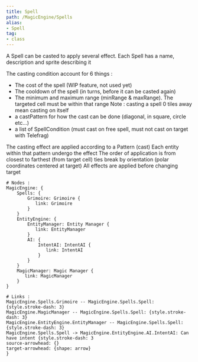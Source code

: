 ```yaml
---
title: Spell
path: /MagicEngine/Spells
alias: 
- Spell
tag: 
- class
---
```

A Spell can be casted to apply several effect.
Each Spell has a name, description and sprite describing it

The casting condition account for 6 things :
- The cost of the spell (WIP feature, not used yet)
- The cooldown of the spell (in turns, before it can be casted again)
- The minimum and maximum range (minRange & maxRange). The targeted cell must be within that range
Note : casting a spell 0 tiles away mean casting on itself
- a castPattern for how the cast can be done (diagonal, in square, circle etc...)
- a list of SpellCondition (must cast on free spell, must not cast on target with Telefrag)

The casting effect are applied according to a Pattern (cast)
Each entity within that pattern undergo the effect
The order of application is from closest to farthest (from target cell)
ties break by orientation (polar coordinates centered at target)
All effects are applied before changing target  
```d2
# Nodes :
MagicEngine: {
    Spells: {
        Grimoire: Grimoire {
           link: Grimoire
        }
    }
    EntityEngine: {
        EntityManager: Entity Manager {
           link: EntityManager
        }
        AI: {
            IntentAI: IntentAI {
               link: IntentAI
            }
        }
    }
    MagicManager: Magic Manager {
       link: MagicManager
    }
}

# Links :
MagicEngine.Spells.Grimoire -- MagicEngine.Spells.Spell: {style.stroke-dash: 3}
MagicEngine.MagicManager -- MagicEngine.Spells.Spell: {style.stroke-dash: 3}
MagicEngine.EntityEngine.EntityManager -- MagicEngine.Spells.Spell: {style.stroke-dash: 3}
MagicEngine.Spells.Spell -> MagicEngine.EntityEngine.AI.IntentAI: Can have intent {style.stroke-dash: 3
source-arrowhead: {}
target-arrowhead: {shape: arrow}
}

```